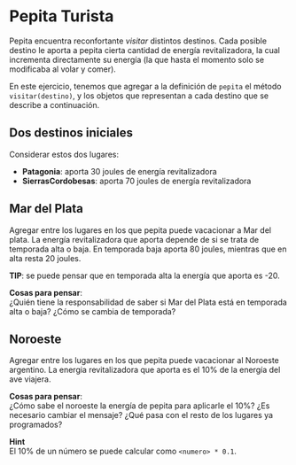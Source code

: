 # Pepita Turista
Pepita encuentra reconfortante _visitar_ distintos destinos. 
Cada posible destino le aporta a pepita cierta cantidad de energía revitalizadora, la cual incrementa directamente su energía (la que hasta el momento solo se modificaba al volar y comer).

En este ejercicio, tenemos que agregar a la definición de `pepita` el método `visitar(destino)`, y los objetos que representan a cada destino que se describe a continuación.

## Dos destinos iniciales
Considerar estos dos lugares:
- **Patagonia**: aporta 30 joules de energía revitalizadora
- **SierrasCordobesas**: aporta 70 joules de energía revitalizadora


## Mar del Plata
Agregar entre los lugares en los que pepita puede vacacionar a Mar del plata. 
La energía revitalizadora que aporta depende de si se trata de temporada alta o baja. En temporada baja aporta 80 joules, mientras que en alta resta 20 joules. 

**TIP**: se puede pensar que en temporada alta la energía que aporta es -20.	
	
**Cosas para pensar**: <br> 
¿Quién tiene la responsabilidad de saber si Mar del Plata está en temporada alta o baja? ¿Cómo se cambia de temporada? 
	
	
## Noroeste
Agregar entre los lugares en los que pepita puede vacacionar al Noroeste argentino. 
La energia revitalizadora que aporta es el 10% de la energía del ave viajera. 

**Cosas para pensar**: <br> 
¿Cómo sabe el noroeste la energía de pepita para aplicarle el 10%? ¿Es necesario cambiar el mensaje? ¿Qué pasa con el resto de los lugares ya programados?

**Hint** <br>
El 10% de un número se puede calcular como `<numero> * 0.1`.